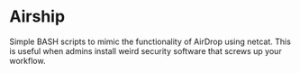 # Airship
Simple BASH scripts to mimic the functionality of AirDrop using netcat. This is useful when admins install weird security software that screws up your workflow.
